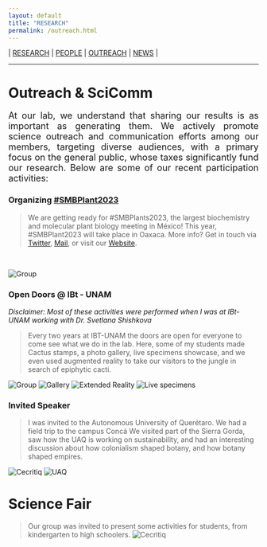 ```yaml
---
layout: default
title: "RESEARCH"
permalink: /outreach.html
---
```

| [RESEARCH](./research.html)       | [PEOPLE](./members.html)          |  [OUTREACH](./outreach.html) |  [NEWS](./news.html) |

* * *

# Outreach & SciComm

<div style="text-align: justify"><p style="font-size: 18px">
At our lab, we understand that sharing our results is as important as generating them. We actively promote science outreach and communication efforts among our members, targeting diverse audiences, with a primary focus on the general public, whose taxes significantly fund our research. Below are some of our recent participation activities: </p></div>

### Organizing [#SMBPlant2023](https://smbplant.quimica.unam.mx)
> We are getting ready for #SMBPlants2023, the largest biochemistry and molecular plant biology meeting in México!
> This year, #SMBPlant2023 will take place in Oaxaca. More info? Get in touch via [Twitter](https://twitter.com/SMBPlant2023), [Mail](mailto:congresoplantas.smb@gmail.com), or visit our [Website](https://smbplant.quimica.unam.mx).
<br>

![Group](./images/Cartel.jpg)

### Open Doors @ IBt - UNAM

*Disclaimer: Most of these activities were performed when I was at IBt-UNAM working with Dr. Svetlana Shishkova*

> Every two years at IBT-UNAM the doors are open for everyone to come see what we do in the lab.
> Here, some of my students made Cactus stamps, a photo gallery, live specimens showcase, and we
> even used augmented reality to take our visitors to the jungle in search of epiphytic cacti.

![Group](./images/opendoors.jpg)
![Gallery](./images/gallery.jpg)
![Extended Reality](./images/extreal.jpg)
![Live specimens](./images/livespec.jpg)

### Invited Speaker

> I was invited to the Autonomous University of Querétaro. We had a field trip to the campus Concá
> We visited part of the Sierra Gorda, saw how the UAQ is working on sustainability, and had an interesting
> discussion about how colonialism shaped botany, and how botany shaped empires.

![Cecritiq](./images/cecritiq.jpg)
![UAQ](./images/uaq.jpg)

# Science Fair

> Our group was invited to present some activities for students, from kindergarten to high schoolers.
![Cecritiq](./images/museociencias.jpg)


